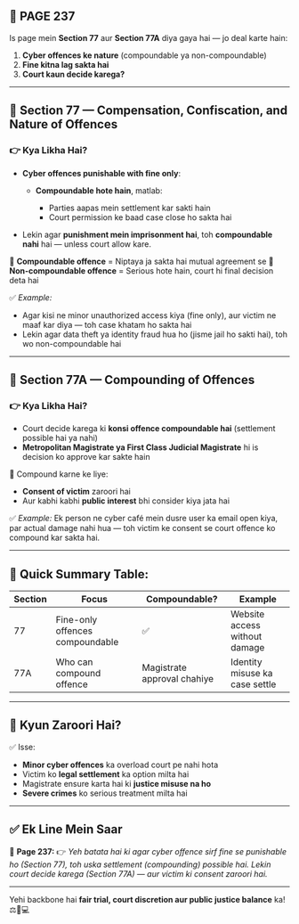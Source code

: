## 📄 **PAGE 237**

Is page mein **Section 77** aur **Section 77A** diya gaya hai — jo deal karte hain:

1. **Cyber offences ke nature** (compoundable ya non-compoundable)
2. **Fine kitna lag sakta hai**
3. **Court kaun decide karega?**

---

## 🔹 **Section 77 — Compensation, Confiscation, and Nature of Offences**

### 👉 Kya Likha Hai?

* **Cyber offences punishable with fine only**:

  * **Compoundable hote hain**, matlab:

    * Parties aapas mein settlement kar sakti hain
    * Court permission ke baad case close ho sakta hai

* Lekin agar **punishment mein imprisonment hai**, toh **compoundable nahi** hai — unless court allow kare.

📌 **Compoundable offence** = Niptaya ja sakta hai mutual agreement se
📌 **Non-compoundable offence** = Serious hote hain, court hi final decision deta hai

✅ *Example:*

* Agar kisi ne minor unauthorized access kiya (fine only), aur victim ne maaf kar diya — toh case khatam ho sakta hai
* Lekin agar data theft ya identity fraud hua ho (jisme jail ho sakti hai), toh wo non-compoundable hai

---

## 🔹 **Section 77A — Compounding of Offences**

### 👉 Kya Likha Hai?

* Court decide karega ki **konsi offence compoundable hai** (settlement possible hai ya nahi)
* **Metropolitan Magistrate ya First Class Judicial Magistrate** hi is decision ko approve kar sakte hain

📌 Compound karne ke liye:

* **Consent of victim** zaroori hai
* Aur kabhi kabhi **public interest** bhi consider kiya jata hai

✅ *Example:* Ek person ne cyber café mein dusre user ka email open kiya, par actual damage nahi hua — toh victim ke consent se court offence ko compound kar sakta hai.

---

## 🧩 **Quick Summary Table:**

| Section | Focus                           | Compoundable?               | Example                        |
| ------- | ------------------------------- | --------------------------- | ------------------------------ |
| 77      | Fine-only offences compoundable | ✅                           | Website access without damage  |
| 77A     | Who can compound offence        | Magistrate approval chahiye | Identity misuse ka case settle |

---

## 🔹 **Kyun Zaroori Hai?**

✅ Isse:

* **Minor cyber offences** ka overload court pe nahi hota
* Victim ko **legal settlement** ka option milta hai
* Magistrate ensure karta hai ki **justice misuse na ho**
* **Severe crimes** ko serious treatment milta hai

---

## ✅ **Ek Line Mein Saar**

📌 **Page 237:**
👉 *Yeh batata hai ki agar cyber offence sirf fine se punishable ho (Section 77), toh uska settlement (compounding) possible hai. Lekin court decide karega (Section 77A) — aur victim ki consent zaroori hai.*

---

Yehi backbone hai **fair trial, court discretion aur public justice balance** ka! ⚖️🤝💻

